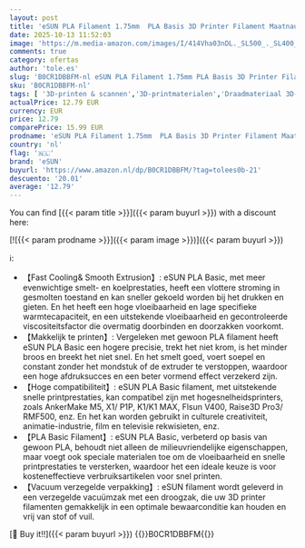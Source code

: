 ```yaml
---
layout: post
title: 'eSUN PLA Filament 1.75mm  PLA Basis 3D Printer Filament Maatnauwkeurigheid +/- 0.05mm  1KG Spoel  2.2 LBS  Snel PLA Filament voor 3D Printers  Koud Wit'
date: 2025-10-13 11:52:03
image: 'https://m.media-amazon.com/images/I/414Vha03nDL._SL500_._SL400_.jpg'
comments: true
category: ofertas
author: 'tole.es'
slug: 'B0CR1DBBFM-nl eSUN PLA Filament 1.75mm PLA Basis 3D Printer Filament...'
sku: 'B0CR1DBBFM-nl'
tags: [ '3D-printen & scannen','3D-printmaterialen','Draadmateriaal 3D-printers','Zakelijk, industrie & wetenschap','esun','🇳🇱', ]
actualPrice: 12.79 EUR
currency: EUR
price: 12.79
comparePrice: 15.99 EUR
prodname: 'eSUN PLA Filament 1.75mm  PLA Basis 3D Printer Filament Maatnauwkeurigheid +/- 0.05mm  1KG Spoel  2.2 LBS  Snel PLA Filament voor 3D Printers  Koud Wit'
country: 'nl'
flag: '🇳🇱'
brand: 'eSUN'
buyurl: 'https://www.amazon.nl/dp/B0CR1DBBFM/?tag=tolees0b-21'
descuento: '20.01'
average: '12.79'
---
```


You can find [{{< param title >}}]({{< param buyurl >}}) with a discount here:

[![{{< param prodname >}}]({{< param image >}})]({{< param buyurl >}})

ℹ️:

- 【Fast Cooling& Smooth Extrusion】: eSUN PLA Basic, met meer evenwichtige smelt- en koelprestaties, heeft een vlottere stroming in gesmolten toestand en kan sneller gekoeld worden bij het drukken en gieten. En het heeft een hoge vloeibaarheid en lage specifieke warmtecapaciteit, en een uitstekende vloeibaarheid en gecontroleerde viscositeitsfactor die overmatig doorbinden en doorzakken voorkomt.
- 【Makkelijk te printen】: Vergeleken met gewoon PLA filament heeft eSUN PLA Basic een hogere precisie, trekt het niet krom, is het minder broos en breekt het niet snel. En het smelt goed, voert soepel en constant zonder het mondstuk of de extruder te verstoppen, waardoor een hoge afdruksucces en een beter vormend effect verzekerd zijn.
- 【Hoge compatibiliteit】: eSUN PLA Basic filament, met uitstekende snelle printprestaties, kan compatibel zijn met hogesnelheidsprinters, zoals AnkerMake M5, X1/ P1P, K1/K1 MAX, Flsun V400, Raise3D Pro3/ RMF500, enz. En het kan worden gebruikt in culturele creativiteit, animatie-industrie, film en televisie rekwisieten, enz.
- 【PLA Basic Filament】: eSUN PLA Basic, verbeterd op basis van gewoon PLA, behoudt niet alleen de milieuvriendelijke eigenschappen, maar voegt ook speciale materialen toe om de vloeibaarheid en snelle printprestaties te versterken, waardoor het een ideale keuze is voor kosteneffectieve verbruiksartikelen voor snel printen.
- 【Vacuum verzegelde verpakking】: eSUN filament wordt geleverd in een verzegelde vacuümzak met een droogzak, die uw 3D printer filamenten gemakkelijk in een optimale bewaarconditie kan houden en vrij van stof of vuil.

[🛒 Buy it!!]({{< param buyurl >}})
{{<world>}}B0CR1DBBFM{{</world>}}
